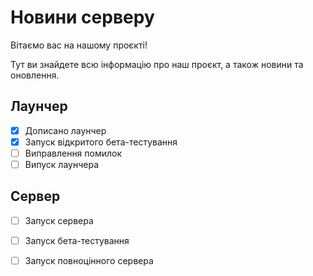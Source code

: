 # Новини серверу

Вітаємо вас на нашому проєкті!

Тут ви знайдете всю інформацію про наш проєкт, а також новини та оновлення.

## Лаунчер
- [x] Дописано лаунчер
- [x] Запуск відкритого бета-тестування
- [ ] Виправлення помилок
- [ ] Випуск лаунчера

## Сервер
- [ ] Запуск сервера
- [ ] Запуск бета-тестування
- [ ] Запуск повноцінного сервера
  
